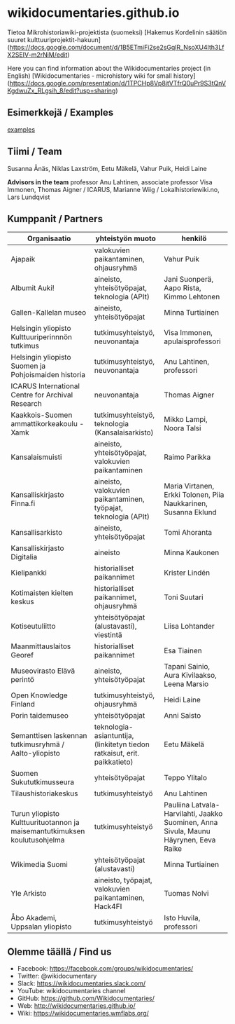 # wikidocumentaries.github.io
Tietoa Mikrohistoriawiki-projektista (suomeksi)
[Hakemus Kordelinin säätiön suuret kulttuuriprojektit-hakuun] (https://docs.google.com/document/d/1B5ETmiFi2se2sGqlR_NsoXU4lth3LfX2SEIV-m2rNiM/edit)

Here you can find information about the Wikidocumentaries project (in English)
[Wikidocumentaries - microhistory wiki for small history] (https://docs.google.com/presentation/d/1TPCHp8Vp8itVTfrQ0uPr9S3tQnVKgdwuZx_RLgsih_8/edit?usp=sharing)

## Esimerkkejä / Examples
[examples](http://wikidocumentaries.github.io/examples)

## Tiimi / Team
Susanna Ånäs, Niklas Laxström, Eetu Mäkelä, Vahur Puik, Heidi Laine

**Advisors in the team** professor Anu Lahtinen, associate professor Visa Immonen, Thomas Aigner / ICARUS, Marianne Wiig / Lokalhistoriewiki.no, Lars Lundqvist

## Kumppanit / Partners

Organisaatio | yhteistyön muoto | henkilö
-------------|------------------|--------
Ajapaik | valokuvien paikantaminen, ohjausryhmä | Vahur Puik
Albumit Auki! | aineisto, yhteisötyöpajat, teknologia (APIt) | Jani Suonperä, Aapo Rista, Kimmo Lehtonen
Gallen-Kallelan museo | aineisto, yhteisötyöpajat | Minna Turtiainen
Helsingin yliopisto Kulttuuriperinnnön tutkimus | tutkimusyhteistyö, neuvonantaja | Visa Immonen, apulaisprofessori
Helsingin yliopisto Suomen ja Pohjoismaiden historia | tutkimusyhteistyö, neuvonantaja | Anu Lahtinen, professori
ICARUS International Centre for Archival Research | neuvonantaja | Thomas Aigner
Kaakkois-Suomen ammattikorkeakoulu - Xamk | tutkimusyhteistyö, teknologia (Kansalaisarkisto) | Mikko Lampi, Noora Talsi
Kansalaismuisti | aineisto, yhteisötyöpajat, valokuvien paikantaminen | Raimo Parikka
Kansalliskirjasto Finna.fi | aineisto, valokuvien paikantaminen, työpajat, teknologia (APIt) | Maria Virtanen, Erkki Tolonen, Piia Naukkarinen, Susanna Eklund
Kansallisarkisto | aineisto, yhteisötyöpajat | Tomi Ahoranta
Kansalliskirjasto Digitalia | aineisto | Minna Kaukonen
Kielipankki | historialliset paikannimet | Krister Lindén
Kotimaisten kielten keskus | historialliset paikannimet, ohjausryhmä | Toni Suutari
Kotiseutuliitto | yhteisötyöpajat (alustavasti), viestintä | Liisa Lohtander
Maanmittauslaitos Georef | historialliset paikannimet | Esa Tiainen
Museovirasto Elävä perintö | aineisto, yhteisötyöpajat | Tapani Sainio, Aura Kivilaakso, Leena Marsio
Open Knowledge Finland | tutkimusyhteistyö, ohjausryhmä | Heidi Laine
Porin taidemuseo | yhteisötyöpajat | Anni Saisto
Semanttisen laskennan tutkimusryhmä / Aalto-yliopisto | teknologia-asiantuntija, (linkitetyn tiedon ratkaisut, erit. paikkatieto) | Eetu Mäkelä
Suomen Sukututkimusseura | yhteisötyöpajat | Teppo Ylitalo
Tilaushistoriakeskus | tutkimusyhteistyö | Anu Lahtinen
Turun yliopisto Kulttuurituotannon ja maisemantutkimuksen koulutusohjelma | tutkimusyhteistyö | Pauliina Latvala-Harvilahti, Jaakko Suominen, Anna Sivula, Maunu Häyrynen, Eeva Raike
Wikimedia Suomi | yhteisötyöpajat (alustavasti) | Minna Turtiainen
Yle Arkisto | aineisto, työpajat, valokuvien paikantaminen, Hack4FI | Tuomas Nolvi
Åbo Akademi, Uppsalan yliopisto | tutkimusyhteistyö | Isto Huvila, professori


## Olemme täällä / Find us
- Facebook: https://facebook.com/groups/wikidocumentaries/
- Twitter: @wikidocumentary
- Slack: https://wikidocumentaries.slack.com/
- YouTube: wikidocumentaries channel
- GitHub: https://github.com/Wikidocumentaries/
- Web: http://wikidocumentaries.github.io/
- Wiki: https://wikidocumentaries.wmflabs.org/
